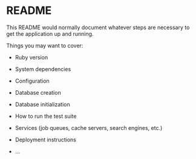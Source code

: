 # README

This README would normally document whatever steps are necessary to get the
application up and running.

Things you may want to cover:

* Ruby version

* System dependencies

* Configuration

* Database creation

* Database initialization

* How to run the test suite

* Services (job queues, cache servers, search engines, etc.)

* Deployment instructions

* ...


<!-- dockerを使用してrailsを立ち上げる。
Dockerfile, Gemfile, Gemfile.lock, docker-compose.ymlを作る
イメージをビルドし, コンテナを作り, Rails newする
Gemfileが更新されるのでイメージを作り直す
database.ymlを変更してコンテナを起動する


gemfile

source 'https://rubygems.org'
gem 'rails', '7.0.4'

docker-compose.yml

version: '3'
services:
  db:
    image: postgres
    environment:
      POSTGRES_USER: postgres
      POSTGRES_PASSWORD: password
  web:
    build: .
    command: bundle exec rails s -p 3000 -b '0.0.0.0'
    volumes:
      - .:/rails-mailer
    ports:
      - "3000:3000"
    depends_on:
      - db



ターミナルで
docker-compose run web rails new . --force --database=postgresql

docker-compose build

docker-compose up

docker-compose run web rake db:create -->
